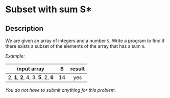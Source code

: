 # Subset with sum S\*

## Description
We are given an array of integers and a number `S`.
Write a program to find if there exists a subset of the elements of the array that has a sum `S`.

_Example:_

|       input array                      | S  |     result    |
|:--------------------------------------:|:--:|:-------------:|
| 2, **1**, **2**, 4, 3, **5**, 2, **6** | 14 | yes           |

_You do not have to submit anything for this problem._
